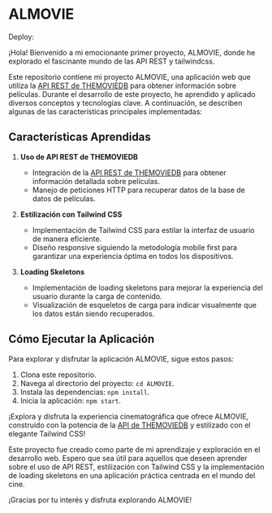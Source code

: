 # ALMOVIE

Deploy: 

¡Hola! Bienvenido a mi emocionante primer proyecto, ALMOVIE, donde he explorado el fascinante mundo de las API REST y tailwindcss.

Este repositorio contiene mi proyecto ALMOVIE, una aplicación web que utiliza la [API REST de THEMOVIEDB](https://www.themoviedb.org/) para obtener información sobre películas. Durante el desarrollo de este proyecto, he aprendido y aplicado diversos conceptos y tecnologías clave. A continuación, se describen algunas de las características principales implementadas:

## Características Aprendidas

1. **Uso de API REST de THEMOVIEDB**
   - Integración de la [API REST de THEMOVIEDB](https://www.themoviedb.org/) para obtener información detallada sobre películas.
   - Manejo de peticiones HTTP para recuperar datos de la base de datos de películas.

2. **Estilización con Tailwind CSS**
   - Implementación de Tailwind CSS para estilar la interfaz de usuario de manera eficiente.
   - Diseño responsive siguiendo la metodología mobile first para garantizar una experiencia óptima en todos los dispositivos.

3. **Loading Skeletons**
   - Implementación de loading skeletons para mejorar la experiencia del usuario durante la carga de contenido.
   - Visualización de esqueletos de carga para indicar visualmente que los datos están siendo recuperados.

## Cómo Ejecutar la Aplicación

Para explorar y disfrutar la aplicación ALMOVIE, sigue estos pasos:

1. Clona este repositorio.
2. Navega al directorio del proyecto: `cd ALMOVIE`.
3. Instala las dependencias: `npm install`.
4. Inicia la aplicación: `npm start`.

¡Explora y disfruta la experiencia cinematográfica que ofrece ALMOVIE, construido con la potencia de la [API de THEMOVIEDB](https://www.themoviedb.org/) y estilizado con el elegante Tailwind CSS!

Este proyecto fue creado como parte de mi aprendizaje y exploración en el desarrollo web. Espero que sea útil para aquellos que deseen aprender sobre el uso de API REST, estilización con Tailwind CSS y la implementación de loading skeletons en una aplicación práctica centrada en el mundo del cine.

¡Gracias por tu interés y disfruta explorando ALMOVIE!
